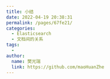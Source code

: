 ```yaml
---
title: 小结
date: 2022-04-19 20:38:31
permalink: /pages/67fe21/
categories:
  - Elasticsearch
  - 文档间的关系
tags:
  - 
author: 
  name: 樊光瑞
  link: https://github.com/maoHuanZhe
---
```

